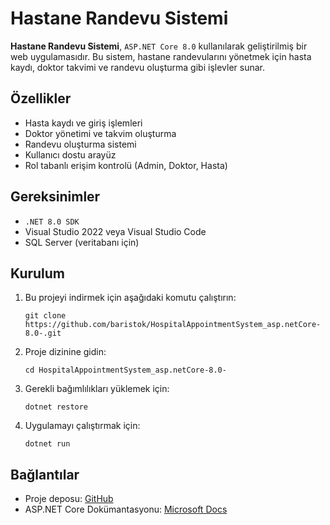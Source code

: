 <!DOCTYPE html>
<html lang="tr">
</head>
<body>
    <h1>Hastane Randevu Sistemi</h1>
    <p><strong>Hastane Randevu Sistemi</strong>, <code>ASP.NET Core 8.0</code> kullanılarak geliştirilmiş bir web uygulamasıdır. Bu sistem, hastane randevularını yönetmek için hasta kaydı, doktor takvimi ve randevu oluşturma gibi işlevler sunar.</p>
    <h2>Özellikler</h2>
    <ul>
        <li>Hasta kaydı ve giriş işlemleri</li>
        <li>Doktor yönetimi ve takvim oluşturma</li>
        <li>Randevu oluşturma sistemi</li>
        <li>Kullanıcı dostu arayüz</li>
        <li>Rol tabanlı erişim kontrolü (Admin, Doktor, Hasta)</li>
    </ul>
    <h2>Gereksinimler</h2>
    <ul>
        <li><code>.NET 8.0 SDK</code></li>
        <li>Visual Studio 2022 veya Visual Studio Code</li>
        <li>SQL Server (veritabanı için)</li>
    </ul>
    <h2>Kurulum</h2>
    <ol>
        <li>Bu projeyi indirmek için aşağıdaki komutu çalıştırın:</li>
        <pre><code>git clone https://github.com/baristok/HospitalAppointmentSystem_asp.netCore-8.0-.git</code></pre>
        <li>Proje dizinine gidin:</li>
        <pre><code>cd HospitalAppointmentSystem_asp.netCore-8.0-</code></pre>
        <li>Gerekli bağımlılıkları yüklemek için:</li>
        <pre><code>dotnet restore</code></pre>
        <li>Uygulamayı çalıştırmak için:</li>
        <pre><code>dotnet run</code></pre>
    </ol>
    <h2>Bağlantılar</h2>
    <ul>
        <li>Proje deposu: <a href="https://github.com/baristok/HospitalAppointmentSystem_asp.netCore-8.0-" target="_blank">GitHub</a></li>
        <li>ASP.NET Core Dokümantasyonu: <a href="https://learn.microsoft.com/tr-tr/aspnet/core/" target="_blank">Microsoft Docs</a></li>
    </ul>
</body>
</html>
